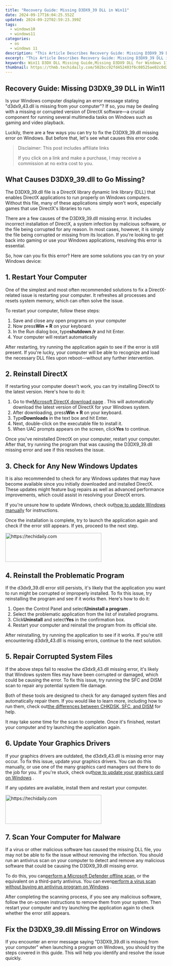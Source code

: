 ```yaml
---
title: "Recovery Guide: Missing D3DX9_39 DLL in Win11"
date: 2024-09-17T16:04:25.552Z
updated: 2024-09-22T02:59:23.399Z
tags:
  - windows10
  - windows11
categories:
  - os
  - windows 11
description: "This Article Describes Recovery Guide: Missing D3DX9_39 DLL in Win11"
excerpt: "This Article Describes Recovery Guide: Missing D3DX9_39 DLL in Win11"
keywords: Win11 D3DX DLL Missing Guide,Missing D3DX9 DLL for Windows 11,Reinstall D3DX9_39 in Win11,Fixing D3DX9_39 DLL Issues on Win11,Guide to D3DX9_39 DLL Restoration Win11,Resolve Missing D3DX9_39 in Windows 11,Win11 Fix
thumbnail: https://thmb.techidaily.com/502bcc92fd452403f6c08525ae02c0d2e78a33616170701a3383a08e8dcec924.jpg
---
```


## Recovery Guide: Missing D3DX9_39 DLL in Win11

 Is your Windows computer displaying an error message stating "d3dx9\_43.dll is missing from your computer"? If so, you may be dealing with a missing or corrupted version of DirectX software—a crucial component for running several multimedia tasks on Windows such as gaming and video playback.

 Luckily, there are a few ways you can try to fix the D3DX9\_39.dll missing error on Windows. But before that, let's see what causes this error code.

>  Disclaimer: This post includes affiliate links
>
>  If you click on a link and make a purchase, I may receive a commission at no extra cost to you.
>

## What Causes D3DX9\_39.dll to Go Missing?

 The D3DX9\_39.dll file is a DirectX library dynamic link library (DLL) that enables DirectX applications to run properly on Windows computers. Without this file, many of these applications simply won't work, especially games that use DirectX's libraries to run.

 There are a few causes of the D3DX9\_39.dll missing error. It includes incorrect installation of DirectX, a system infection by malicious software, or the file being corrupted for any reason. In most cases, however, it is simply the file being corrupted or missing from its location. If you're looking to get back into gaming or use your Windows applications, resolving this error is essential.

 So, how can you fix this error? Here are some solutions you can try on your Windows device:

## 1\. Restart Your Computer

 One of the simplest and most often recommended solutions to fix a DirectX-related issue is restarting your computer. It refreshes all processes and resets system memory, which can often solve the issue.

To restart your computer, follow these steps:

1. Save and close any open programs on your computer
2. Now press**Win + R** on your keyboard.
3. In the Run dialog box, type**shutdown /r** and hit Enter.
4. Your computer will restart automatically

 After restarting, try running the application again to see if the error is still present. If you're lucky, your computer will be able to recognize and load the necessary DLL files upon reboot—without any further intervention.

## 2\. Reinstall DirectX

 If restarting your computer doesn't work, you can try installing DirectX to the latest version. Here's how to do it:

1. Go to the[Microsoft DirectX download page](https://www.microsoft.com/en-us/Download/confirmation.aspx?id=35) . This will automatically download the latest version of DirectX for your Windows system.
2. After downloading, press**Win + R** on your keyboard.
3. Type**Downloads** in the text box and hit Enter.
4. Next, double-click on the executable file to install it.
5. When UAC prompts appears on the screen, click**Yes** to continue.

 Once you've reinstalled DirectX on your computer, restart your computer. After that, try running the program that was causing the D3DX9\_39.dll missing error and see if this resolves the issue.

## 3\. Check for Any New Windows Updates

 It is also recommended to check for any Windows updates that may have become available since you initially downloaded and installed DirectX. These updates might feature bug repairs as well as advanced performance improvements, which could assist in resolving your DirectX errors.

 If you're unsure how to update Windows, check out[how to update Windows manually](https://www.makeuseof.com/update-windows-manually/) for instructions.

 Once the installation is complete, try to launch the application again and check if the error still appears. If yes, proceed to the next step.

<!-- affiliate ads begin -->
<a href="https://aligracehair.sjv.io/c/5597632/2115946/19272" target="_top" id="2115946">
  <img src="//a.impactradius-go.com/display-ad/19272-2115946" border="0" alt="https://techidaily.com" width="300" height="90"/>
</a>
<img height="0" width="0" src="https://aligracehair.sjv.io/i/5597632/2115946/19272" style="position:absolute;visibility:hidden;" border="0" />
<!-- affiliate ads end -->

## 4\. Reinstall the Problematic Program

 If the d3dx9\_39.dll error still persists, it's likely that the application you want to run might be corrupted or improperly installed. To fix this issue, try reinstalling the program and see if it works then. Here's how to do it:

1. Open the Control Panel and select**Uninstall a program** .
2. Select the problematic application from the list of installed programs.
3. Click**Uninstall** and select**Yes** in the confirmation box.
4. Restart your computer and reinstall the program from its official site.

 After reinstalling, try running the application to see if it works. If you're still encountering d3dx9\_43.dll is missing errors, continue to the next solution.

## 5\. Repair Corrupted System Files

 If the above steps fail to resolve the d3dx9\_43.dll missing error, it's likely that Windows system files may have been corrupted or damaged, which could be causing the error. To fix this issue, try running the SFC and DISM scan to repair any potential system file damage.

 Both of these tools are designed to check for any damaged system files and automatically repair them. If you would like to learn more, including how to run them, check out[the differences between CHKDSK, SFC, and DISM](https://www.makeuseof.com/difference-between-chkdsk-sfc-and-dism-in-windows-10/) for help.

 It may take some time for the scan to complete. Once it's finished, restart your computer and try launching the application again.

## 6\. Update Your Graphics Drivers

 If your graphics drivers are outdated, the d3dx9\_43.dll is missing error may occur. To fix this issue, update your graphics drivers. You can do this manually, or use one of the many graphics card managers out there to do the job for you. If you're stuck, check out[how to update your graphics card on Windows](https://www.makeuseof.com/update-graphics-drivers-in-windows-10/) .

If any updates are available, install them and restart your computer.

<!-- affiliate ads begin -->
<a href="https://aligracehair.sjv.io/c/5597632/2036496/19272" target="_top" id="2036496">
  <img src="//a.impactradius-go.com/display-ad/19272-2036496" border="0" alt="https://techidaily.com" width="300" height="90"/>
</a>
<img height="0" width="0" src="https://aligracehair.sjv.io/i/5597632/2036496/19272" style="position:absolute;visibility:hidden;" border="0" />
<!-- affiliate ads end -->

## 7\. Scan Your Computer for Malware

 If a virus or other malicious software has caused the missing DLL file, you may not be able to fix the issue without removing the infection. You should run an antivirus scan on your computer to detect and remove any malicious software that could be causing the D3DX9\_39.dll missing error.

 To do this, you can[perform a Microsoft Defender offline scan,](https://www.makeuseof.com/how-to-remove-malware-using-microsoft-defenders-offline-scan/) or the equivalent on a third-party antivirus. You can even[perform a virus scan without buying an antivirus program on Windows](https://www.makeuseof.com/scan-for-viruses-without-buying-antivirus-software/) .

 After completing the scanning process, if you see any malicious software, follow the on-screen instructions to remove them from your system. Then restart your computer and try launching the application again to check whether the error still appears.

## Fix the D3DX9\_39.dll Missing Error on Windows

 If you encounter an error message saying "D3DX9\_39.dll is missing from your computer" when launching a program on Windows, you should try the steps covered in this guide. This will help you identify and resolve the issue quickly.

<ins class="adsbygoogle"
     style="display:block"
     data-ad-format="autorelaxed"
     data-ad-client="ca-pub-7571918770474297"
     data-ad-slot="1223367746"></ins>

<ins class="adsbygoogle"
     style="display:block"
     data-ad-client="ca-pub-7571918770474297"
     data-ad-slot="8358498916"
     data-ad-format="auto"
     data-full-width-responsive="true"></ins>



